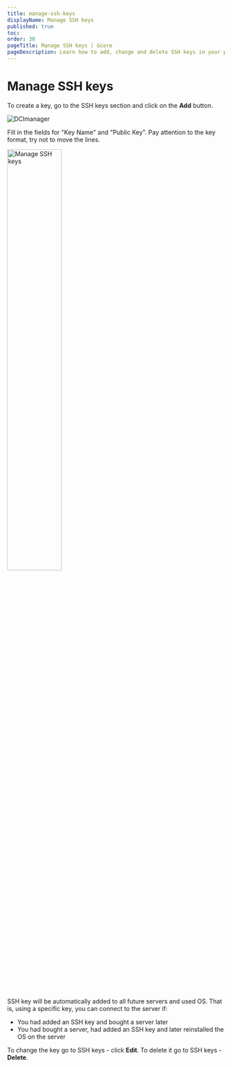 ```yaml
---
title: manage-ssh-keys
displayName: Manage SSH keys
published: true
toc:
order: 30
pageTitle: Manage SSH keys | Gcore
pageDescription: Learn how to add, change and delete SSH keys in your personal account.
---
```

# Manage SSH keys

To create a key, go to the SSH keys section and click on the **Add** button.

<img src="https://assets.gcore.pro/docs/hosting/dedicated-servers/manage/connect/manage-ssh-keys/joxi_screenshot_1509788651407.png" alt=" DCImanager">

Fill in the fields for "Key Name" and "Public Key". Pay attention to the key format, try not to move the lines.

<img src="https://assets.gcore.pro/docs/hosting/dedicated-servers/manage/connect/manage-ssh-keys/joxi_screenshot_1509788759836.png" alt="Manage SSH keys" width="50%">

SSH key will be automatically added to all future servers and used OS. That is, using a specific key, you can connect to the server if:  
- You had added an SSH key and bought a server later  
- You had bought a server, had added an SSH key and later reinstalled the OS on the server

To change the key go to SSH keys - click **Edit**. To delete it go to SSH keys - **Delete**.